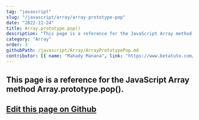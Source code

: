 ```yaml
---
tag: "javascript"
slug: "/javascript/array/array-prototype-pop"
date: "2022-11-24"
title: Array.prototype.pop()
description: "This page is a reference for the JavaScript Array method Array.prototype.pop()."
category: "Array"
order: 3
githubPath: /javascript/Array/ArrayPrototypePop.md
contributor: [{ name: "Mahady Manana", link: "https://www.betatuto.com/" }]
---
```



## This page is a reference for the JavaScript Array method Array.prototype.pop().

## <a href="https://github.com/mahady-manana/betatuto-docs/tree/main/docs/javascript/Array/ArrayPrototypePop.md" target="_blank">Edit this page on Github</a>

